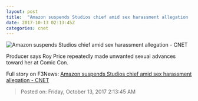 ```yaml
---
layout: post
title:  "Amazon suspends Studios chief amid sex harassment allegation     - CNET"
date: 2017-10-13 02:13:45Z
categories: cnet
---
```


![Amazon suspends Studios chief amid sex harassment allegation     - CNET](https://cnet2.cbsistatic.com/img/24S91EnOhvOFXB0EBBrG5oamCVE=/670x503/2017/10/13/e8c9b88b-a612-4749-99ff-e5f5fda4a95a/gettyimages-607808772.jpg)

Producer says Roy Price repeatedly made unwanted sexual advances toward her at Comic Con.


Full story on F3News: [Amazon suspends Studios chief amid sex harassment allegation     - CNET](http://www.f3nws.com/n/YqWCF)

> Posted on: Friday, October 13, 2017 2:13:45 AM
